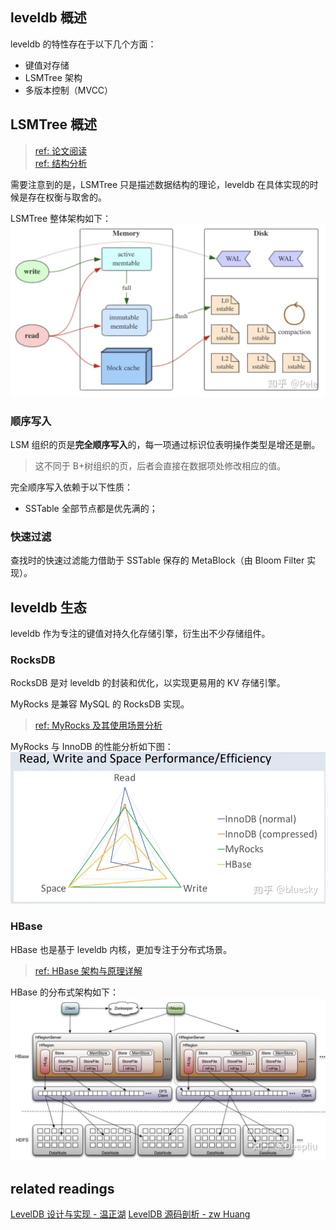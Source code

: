 ## leveldb 概述

leveldb 的特性存在于以下几个方面：

- 键值对存储
- LSMTree 架构
- 多版本控制（MVCC）

## LSMTree 概述

> [ref: 论文阅读](https://zhuanlan.zhihu.com/p/361699941)  
> [ref: 结构分析](https://zhuanlan.zhihu.com/p/181498475)

需要注意到的是，LSMTree 只是描述数据结构的理论，leveldb 在具体实现的时候是存在权衡与取舍的。

LSMTree 整体架构如下：
![LSMTree 整体架构](images/LSMTree_arch.png)

### 顺序写入

LSM 组织的页是**完全顺序写入**的，每一项通过标识位表明操作类型是增还是删。
> 这不同于 B+树组织的页，后者会直接在数据项处修改相应的值。

完全顺序写入依赖于以下性质：

- SSTable 全部节点都是优先满的；

### 快速过滤

查找时的快速过滤能力借助于 SSTable 保存的 MetaBlock（由 Bloom Filter 实现）。

## leveldb 生态

leveldb 作为专注的键值对持久化存储引擎，衍生出不少存储组件。

### RocksDB

RocksDB 是对 leveldb 的封装和优化，以实现更易用的 KV 存储引擎。

MyRocks 是兼容 MySQL 的 RocksDB 实现。
> [ref: MyRocks 及其使用场景分析](https://zhuanlan.zhihu.com/p/45652076)

MyRocks 与 InnoDB 的性能分析如下图：
![ref: MyRocks and InnoDB performance difference](./images/MyRocks%20and%20InnoDB%20performance%20difference.png)

### HBase

HBase 也是基于 leveldb 内核，更加专注于分布式场景。

> [ref: HBase 架构与原理详解](https://zhuanlan.zhihu.com/p/159052841)

HBase 的分布式架构如下：
![](./images/HBase_arch.webp)

## related readings

[LevelDB 设计与实现 - 温正湖](https://zhuanlan.zhihu.com/p/51858206)
[LevelDB 源码剖析 - zw Huang](https://www.zhihu.com/column/c_1282795241104465920)
